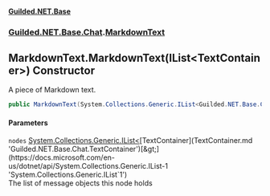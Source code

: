 #### [Guilded.NET.Base](Guilded_NET_Base.md 'Guilded.NET.Base')
### [Guilded.NET.Base.Chat](Guilded_NET_Base.md#Guilded_NET_Base_Chat 'Guilded.NET.Base.Chat').[MarkdownText](MarkdownText.md 'Guilded.NET.Base.Chat.MarkdownText')
## MarkdownText.MarkdownText(IList&lt;TextContainer&gt;) Constructor
A piece of Markdown text.  
```csharp
public MarkdownText(System.Collections.Generic.IList<Guilded.NET.Base.Chat.TextContainer> nodes);
```
#### Parameters
<a name='Guilded_NET_Base_Chat_MarkdownText_MarkdownText(System_Collections_Generic_IList_Guilded_NET_Base_Chat_TextContainer_)_nodes'></a>
`nodes` [System.Collections.Generic.IList&lt;](https://docs.microsoft.com/en-us/dotnet/api/System.Collections.Generic.IList-1 'System.Collections.Generic.IList`1')[TextContainer](TextContainer.md 'Guilded.NET.Base.Chat.TextContainer')[&gt;](https://docs.microsoft.com/en-us/dotnet/api/System.Collections.Generic.IList-1 'System.Collections.Generic.IList`1')  
The list of message objects this node holds
  
